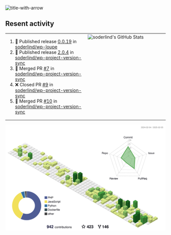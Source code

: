 
![title-with-arrow](https://github.com/soderlind/soderlind/assets/1649452/0f685042-97c3-46ba-b290-804d07f05370)



## Resent activity

<table width="100%" border="0"><tr><td width="49%">

<!--START_SECTION:activity-->
1. 🚀 Published release [0.0.19](https://github.com/soderlind/wp-loupe/releases/tag/0.0.19) in [soderlind/wp-loupe](https://github.com/soderlind/wp-loupe)
2. 🚀 Published release [2.0.4](https://github.com/soderlind/wp-project-version-sync/releases/tag/2.0.4) in [soderlind/wp-project-version-sync](https://github.com/soderlind/wp-project-version-sync)
3. 🎉 Merged PR [#7](https://github.com/soderlind/wp-project-version-sync/pull/7) in [soderlind/wp-project-version-sync](https://github.com/soderlind/wp-project-version-sync)
4. ❌ Closed PR [#9](https://github.com/soderlind/wp-project-version-sync/pull/9) in [soderlind/wp-project-version-sync](https://github.com/soderlind/wp-project-version-sync)
5. 🎉 Merged PR [#10](https://github.com/soderlind/wp-project-version-sync/pull/10) in [soderlind/wp-project-version-sync](https://github.com/soderlind/wp-project-version-sync)
<!--END_SECTION:activity-->
  </td>
<td width="49%" valign="top">
     <img  alt="soderlind's GitHub Stats" src="https://awesome-github-stats.azurewebsites.net/user-stats/soderlind?cardType=octocat&theme=github&preferLogin=false&Title=FFFFFF&Border=FFFFFF" />
</td></tr></table>


![](./profile-3d-contrib/profile-green-animate.svg)


